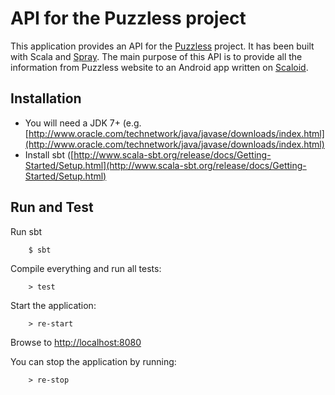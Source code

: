 # API for the Puzzless project

This application provides an API for the [Puzzless](http://puzzless.com) project. It has been built with Scala and [Spray](http://www.spray.io). 
The main purpose of this API is to provide all the information from Puzzless website to an Android app written on [Scaloid](https://github.com/pocorall/scaloid/).

## Installation

* You will need a JDK 7+ (e.g. [http://www.oracle.com/technetwork/java/javase/downloads/index.html](http://www.oracle.com/technetwork/java/javase/downloads/index.html)
* Install sbt ([http://www.scala-sbt.org/release/docs/Getting-Started/Setup.html](http://www.scala-sbt.org/release/docs/Getting-Started/Setup.html)

## Run and Test

Run sbt

        $ sbt

Compile everything and run all tests:

        > test

Start the application:

        > re-start

Browse to [http://localhost:8080](http://localhost:8080/)

You can stop the application by running:

        > re-stop
